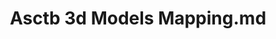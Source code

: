 ---
title: Asctb 3d Models Mapping.md
release_version: v1.2
model_type: ref-organs
description: "This lookup table maps [Anatomical Structures, Cell Types and Biomarkers (ASCT+B) Table](https://hubmapconsortium.github.io/ccf/pages/ccf-anatomical-structures.html) terms to anatomical structure terms used in the [3D Reference Object Library](https://hubmapconsortium.github.io/ccf/pages/ccf-3d-reference-library.html).
"
creators: 
  - 0000-0001-7655-4833
  - 0000-0002-3333-5646
  - 0000-0002-6703-7647
  - 0000-0002-3321-6137
project_leads: 
  - 0000-0002-3321-6137
license: CC BY 4.0
publisher:  HuBMAP 
funder:  National Institutes of Health 
award_number:  OT2OD026671 
hubmap_id:  HBM858.DNFV.736 
datatable: asct-b_3d_models_mapping.csv
doi: https://doi.org/10.48539/HBM858.DNFV.736
---